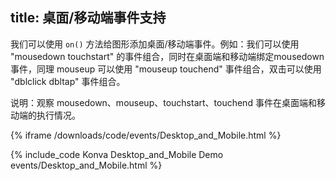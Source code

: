 title: 桌面/移动端事件支持
---

我们可以使用 `on()` 方法给图形添加桌面/移动端事件。例如：我们可以使用 "mousedown touchstart" 的事件组合，同时在桌面端和移动端绑定mousedown事件，同理 mouseup 可以使用 "mouseup touchend" 事件组合，双击可以使用 "dblclick dbltap" 事件组合。

说明：观察 mousedown、mouseup、touchstart、touchend 事件在桌面端和移动端的执行情况。

{% iframe /downloads/code/events/Desktop_and_Mobile.html %}

{% include_code Konva Desktop_and_Mobile Demo events/Desktop_and_Mobile.html %}
